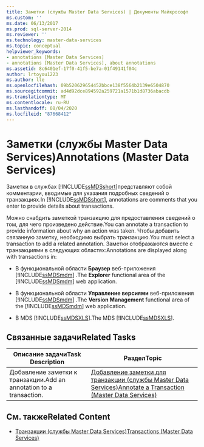 ```yaml
---
title: Заметки (службы Master Data Services) | Документы Майкрософт
ms.custom: ''
ms.date: 06/13/2017
ms.prod: sql-server-2014
ms.reviewer: ''
ms.technology: master-data-services
ms.topic: conceptual
helpviewer_keywords:
- annotations [Master Data Services]
- annotations [Master Data Services], about annotations
ms.assetid: 8c6401ef-17f0-41f5-be7a-01f49141f04c
author: lrtoyou1223
ms.author: lle
ms.openlocfilehash: 09b520629654452bbce138f5564b2139e6504870
ms.sourcegitcommit: ad4d92dce894592a259721a1571b1d8736abacdb
ms.translationtype: MT
ms.contentlocale: ru-RU
ms.lasthandoff: 08/04/2020
ms.locfileid: "87668412"
---
```

# <a name="annotations-master-data-services"></a><span data-ttu-id="7fe88-102">Заметки (службы Master Data Services)</span><span class="sxs-lookup"><span data-stu-id="7fe88-102">Annotations (Master Data Services)</span></span>
  <span data-ttu-id="7fe88-103">Заметки в службах [!INCLUDE[ssMDSshort](../includes/ssmdsshort-md.md)]представляют собой комментарии, вводимые для указания подробных сведений о транзакциях.</span><span class="sxs-lookup"><span data-stu-id="7fe88-103">In [!INCLUDE[ssMDSshort](../includes/ssmdsshort-md.md)], annotations are comments that you enter to provide details about transactions.</span></span>  
  
 <span data-ttu-id="7fe88-104">Можно снабдить заметкой транзакцию для предоставления сведений о том, для чего произведено действие.</span><span class="sxs-lookup"><span data-stu-id="7fe88-104">You can annotate a transaction to provide information about why an action was taken.</span></span> <span data-ttu-id="7fe88-105">Чтобы добавить связанную заметку, необходимо выбрать транзакцию.</span><span class="sxs-lookup"><span data-stu-id="7fe88-105">You must select a transaction to add a related annotation.</span></span> <span data-ttu-id="7fe88-106">Заметки отображаются вместе с транзакциями в следующих областях:</span><span class="sxs-lookup"><span data-stu-id="7fe88-106">Annotations are displayed along with transactions in:</span></span>  
  
-   <span data-ttu-id="7fe88-107">В функциональной области **Браузер** веб-приложения [!INCLUDE[ssMDSmdm](../includes/ssmdsmdm-md.md)] .</span><span class="sxs-lookup"><span data-stu-id="7fe88-107">The **Explorer** functional area of the [!INCLUDE[ssMDSmdm](../includes/ssmdsmdm-md.md)] web application.</span></span>  
  
-   <span data-ttu-id="7fe88-108">В функциональной области **Управление версиями** веб-приложения [!INCLUDE[ssMDSmdm](../includes/ssmdsmdm-md.md)] .</span><span class="sxs-lookup"><span data-stu-id="7fe88-108">The **Version Management** functional area of the [!INCLUDE[ssMDSmdm](../includes/ssmdsmdm-md.md)] web application.</span></span>  
  
-   <span data-ttu-id="7fe88-109">В MDS [!INCLUDE[ssMDSXLS](../includes/ssmdsxls-md.md)].</span><span class="sxs-lookup"><span data-stu-id="7fe88-109">The MDS [!INCLUDE[ssMDSXLS](../includes/ssmdsxls-md.md)].</span></span>  
  
## <a name="related-tasks"></a><span data-ttu-id="7fe88-110">Связанные задачи</span><span class="sxs-lookup"><span data-stu-id="7fe88-110">Related Tasks</span></span>  
  
|<span data-ttu-id="7fe88-111">Описание задачи</span><span class="sxs-lookup"><span data-stu-id="7fe88-111">Task Description</span></span>|<span data-ttu-id="7fe88-112">Раздел</span><span class="sxs-lookup"><span data-stu-id="7fe88-112">Topic</span></span>|  
|----------------------|-----------|  
|<span data-ttu-id="7fe88-113">Добавление заметки к транзакции.</span><span class="sxs-lookup"><span data-stu-id="7fe88-113">Add an annotation to a transaction.</span></span>|[<span data-ttu-id="7fe88-114">Добавление заметки для транзакции (службы Master Data Services)</span><span class="sxs-lookup"><span data-stu-id="7fe88-114">Annotate a Transaction &#40;Master Data Services&#41;</span></span>](annotate-a-transaction-master-data-services.md)|  
  
## <a name="related-content"></a><span data-ttu-id="7fe88-115">См. также</span><span class="sxs-lookup"><span data-stu-id="7fe88-115">Related Content</span></span>  
  
-   [<span data-ttu-id="7fe88-116">Транзакции (службы Master Data Services)</span><span class="sxs-lookup"><span data-stu-id="7fe88-116">Transactions &#40;Master Data Services&#41;</span></span>](../../2014/master-data-services/transactions-master-data-services.md)  
  
  
